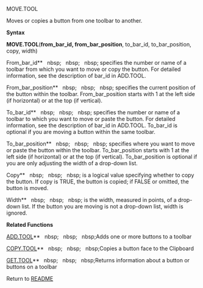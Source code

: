 MOVE.TOOL

Moves or copies a button from one toolbar to another.

**Syntax**

**MOVE.TOOL**(**from\_bar\_id, from\_bar\_position**, to\_bar\_id,
to\_bar\_position, copy, width)

From\_bar\_id**&nbsp;&nbsp;&nbsp;nbsp;&nbsp;&nbsp;&nbsp;nbsp;&nbsp;&nbsp;&nbsp;nbsp;&nbsp;specifies the number or name of a
toolbar from which you want to move or copy the button. For detailed
information, see the description of bar\_id in ADD.TOOL.

From\_bar\_position**&nbsp;&nbsp;&nbsp;nbsp;&nbsp;&nbsp;&nbsp;nbsp;&nbsp;&nbsp;&nbsp;nbsp;&nbsp;specifies the current
position of the button within the toolbar. From\_bar\_position starts
with 1 at the left side (if horizontal) or at the top (if vertical).

To\_bar\_id**&nbsp;&nbsp;&nbsp;nbsp;&nbsp;&nbsp;&nbsp;nbsp;&nbsp;&nbsp;&nbsp;nbsp;&nbsp;specifies the number or name of a
toolbar to which you want to move or paste the button. For detailed
information, see the description of bar\_id in ADD.TOOL. To\_bar\_id is
optional if you are moving a button within the same toolbar.

To\_bar\_position**&nbsp;&nbsp;&nbsp;nbsp;&nbsp;&nbsp;&nbsp;nbsp;&nbsp;&nbsp;&nbsp;nbsp;&nbsp;specifies where you want to
move or paste the button within the toolbar. To\_bar\_position starts
with 1 at the left side (if horizontal) or at the top (if vertical).
To\_bar\_position is optional if you are only adjusting the width of a
drop-down list.

Copy**&nbsp;&nbsp;&nbsp;nbsp;&nbsp;&nbsp;&nbsp;nbsp;&nbsp;&nbsp;&nbsp;nbsp;&nbsp;is a logical value specifying whether to
copy the button. If copy is TRUE, the button is copied; if FALSE or
omitted, the button is moved.

Width**&nbsp;&nbsp;&nbsp;nbsp;&nbsp;&nbsp;&nbsp;nbsp;&nbsp;&nbsp;&nbsp;nbsp;&nbsp;is the width, measured in points, of a
drop-down list. If the button you are moving is not a drop-down list,
width is ignored.

**Related Functions**

[ADD.TOOL](ADD.TOOL.md)**&nbsp;&nbsp;&nbsp;nbsp;&nbsp;&nbsp;&nbsp;nbsp;&nbsp;&nbsp;&nbsp;nbsp;Adds one or more buttons to a toolbar

[COPY.TOOL](COPY.TOOL.md)**&nbsp;&nbsp;&nbsp;nbsp;&nbsp;&nbsp;&nbsp;nbsp;&nbsp;&nbsp;&nbsp;nbsp;Copies a button face to the Clipboard

[GET.TOOL](GET.TOOL.md)**&nbsp;&nbsp;&nbsp;nbsp;&nbsp;&nbsp;&nbsp;nbsp;&nbsp;&nbsp;&nbsp;nbsp;Returns information about a button or buttons
on a toolbar



Return to [README](README.md)

